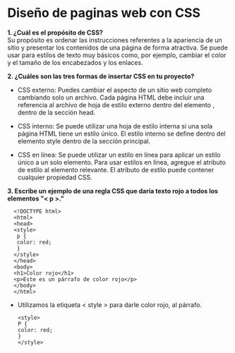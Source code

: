 # Diseño de paginas web con CSS
**1. ¿Cuál es el propósito de CSS?**  
      Su propósito es ordenar las instrucciones referentes a la apariencia de un sitio y presentar los contenidos de una página de forma        atractiva. 
      Se puede usar para estilos de texto muy básicos como, por ejemplo, cambiar el color y el tamaño de los                             encabezados y los enlaces.  
      
**2. ¿Cuáles son las tres formas de insertar CSS en tu proyecto?**  

* CSS externo:
                  Puedes cambiar el aspecto de un sitio web completo cambiando solo un archivo. Cada página HTML debe incluir una                       referencia al archivo de hoja de estilo externo dentro del elemento <link>, dentro de la sección head.  
                  
* CSS interno:
                  Se puede utilizar una hoja de estilo interna si una sola página HTML tiene un estilo único. El estilo interno se                      define dentro del elemento style  dentro de la sección principal.  
                  
* CSS en línea:
                  Se puede utilizar un estilo en línea para aplicar un estilo único a un solo elemento. Para usar estilos en línea,                     agregue el atributo de estilo al elemento relevante. El atributo de estilo puede contener cualquier propiedad CSS.    
                  
**3. Escribe un ejemplo de una regla CSS que daría texto rojo a todos los elementos "< p >."**  

      <!DOCTYPE html>
      <html>
      <head>
      <style>
       p {
       color: red;
       }
      </style>
      </head>
      <body>
      <h1>Color rojo</h1>
      <p>Este es un párrafo de color rojo</p>  
      </body>
      </html>  
      
* Utilizamos la etiqueta < style > para darle color  rojo, al párrafo.  
      
      <style>
      P {
      color: red;
      }
      </style>
